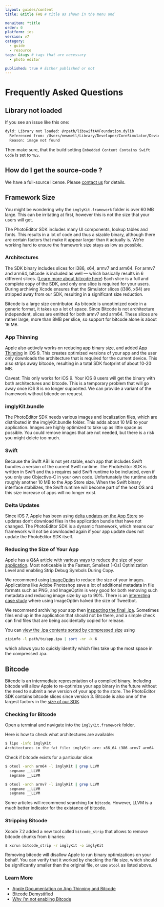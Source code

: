 ```yaml
---
layout: guides/content
title: &title FAQ # title as shown in the menu and 

menuitem: *title
order: 0
platform: ios
version: v7
category: 
  - guide
  - resource
tags: &tags # tags that are necessary
  - photo editor 

published: true # Either published or not 
---
```


# Frequently Asked Questions

## Library not loaded
If you see an issue like this one:
```bash
dyld: Library not loaded: @rpath/libswiftAVFoundation.dylib
  Referenced from: /Users/newmetl/Library/Developer/CoreSimulator/Devices/E2DE480D-05E4-47F7-9266-9598C787AA1F/data/Containers/Bundle/Application/7CA0CE63-7952-4EE5-92A4-81E85FCB7695/Test Integration.app/Frameworks/imglyKit.framework/imglyKit
  Reason: image not found
```
Then make sure, that the build setting `Embedded Content Contains Swift Code` is set to `YES`.


## How do I get the source-code ?
We have a full-source license. Please [contact us](https://www.photoeditorsdk.com/pricing#contact) for details.

## Framework Size

You might be wondering why the `imglyKit.framework` folder is over 60 MB large. This can be irritating at first, however this is not the size that your users will get.

The PhotoEditor SDK includes many UI components, lookup tables and fonts. This results in a lot of code and thus a sizable binary, although there are certain factors that make it appear larger than it actually is. We’re working hard to ensure the framework size stays as low as possible.

### Architectures

The SDK binary includes slices for i386, x64, armv7 and arm64. For armv7 and arm64, bitcode is included as well — which basically results in 6 different slices. ([Learn more about bitcode here](https://www.photoeditorsdk.com/documentation/ios/faq#bitcode)) Each slice is a full and complete copy of the SDK, and only one slice is required for your users. During archiving Xcode ensures that the Simulator slices (i386, x64) are stripped away from our SDK, resulting in a significant size reduction.

Bitcode is a large size contributor. As bitcode is unoptimized code in a generic format, it takes up a lot of space. Since Bitcode is not architecture independent, slices are emitted for both armv7 and arm64. These slices are rather large, more than 8MB per slice, so support for bitcode alone is about 16 MB.

### App Thinning

Apple also actively works on reducing app binary size, and added [App Thinning](https://developer.apple.com/library/tvos/documentation/IDEs/Conceptual/AppDistributionGuide/AppThinning/AppThinning.html) in iOS 9. This creates optimized versions of your app and the user only downloads the architecture that is required for the current device. This also strips away bitcode, resulting in a total SDK footprint of about 10-20 MB.

Caveat: This only works for iOS 9. Your iOS 8 users will get the binary with both architectures and bitcode. This is a temporary problem that will go away once iOS 8 is no longer supported. We can provide a variant of the framework without bitcode on request.

### imglyKit.bundle

The PhotoEditor SDK needs various images and localization files, which are distributed in the imglyKit.bundle folder. This adds about 10 MB to your application. Images are highly optimized to take up as little space as possible. You could remove images that are not needed, but there is a risk you might delete too much.

### Swift

Because the Swift ABI is not yet stable, each app that includes Swift bundles a version of the current Swift runtime. The PhotoEditor SDK is written in Swift and thus requires said Swift runtime to be included, even if you only use Objective-C in your own code. Unfortunately the runtime adds roughly another 10 MB to the App Store size. When the Swift binary interface stabilizes, the Swift runtime will become part of the host OS and this size increase of apps will no longer exist.

### Delta Updates

Since iOS 7, Apple has been using [delta updates on the App Store](https://developer.apple.com/library/ios/qa/qa1779/_index.html) so updates don’t download files in the application bundle that have not changed. The PhotoEditor SDK is a dynamic framework, which means our framework will not be downloaded again if your app update does not update the PhotoEditor SDK itself.

### Reducing the Size of Your App

Apple has a [Q&A article with various ways to reduce the size of your application](https://developer.apple.com/library/ios/qa/qa1795/_index.html). Most noticeable is the Fastest, Smallest [-Os] Optimization Level and enabling Strip Debug Symbols During Copy.

We recommend using [ImageOptim](https://imageoptim.com/) to reduce the size of your images. Applications like Adobe Photoshop save a lot of additional metadata in file formats such as PNG, and ImageOptim is very good for both removing such metadata and reducing image size by up to 90%. There is an [interesting case study](https://imageoptim.com/tweetbot.html) where using ImageOptim halved the size of Tweetbot.

We recommend archiving your app then [inspecting the final .ipa](http://osxdaily.com/2011/04/07/extract-and-explore-an-ios-app-in-mac-os-x/). Sometimes files end up in the application that should not be there, and a simple check can find files that are being accidentally copied for release.

You can [view the .ipa contents sorted by compressed size](http://clearquot.es/blog/slimming-down-your-app) using

```bash
zipinfo -l path/to/app.ipa | sort -nr -k 6
```

which allows you to quickly identify which files take up the most space in the compressed .ipa.

## Bitcode

Bitcode is an intermediate representation of a compiled binary. Including bitcode will allow Apple to re-optimize your app binary in the future without the need to submit a new version of your app to the store. The PhotoEditor SDK contains bitcode slices since version 3. Bitcode is also one of the largest factors in the [size of our SDK](https://www.photoeditorsdk.com/documentation/ios/faq#framework-size).

### Checking for Bitcode

Open a terminal and navigate into the `imglyKit.framework` folder.

Here is how to check what architectures are available:

```bash
$ lipo -info imglyKit
Architectures in the fat file: imglyKit are: x86_64 i386 armv7 arm64
```

Check if bitcode exists for a particular slice:

```bash
$ otool -arch arm64 -l imglyKit | grep LLVM
  segname __LLVM
  segname __LLVM

$ otool -arch armv7 -l imglyKit | grep LLVM
  segname __LLVM
  segname __LLVM
```
Some articles will recommend searching for `bitcode`. However, LLVM is a much better indicator for the existance of bitcode.

### Stripping Bitcode
Xcode 7.2 added a new tool called `bitcode_strip` that allows to remove bitcode chunks from binaries:

```bash
$ xcrun bitcode_strip -r imglyKit -o imglyKit
```

Removing bitcode will disallow Apple to run binary optimizations on your behalf. You can verify that it worked by checking the file size, which should be significantly smaller than the original file, or use `otool` as listed above.

### Learn More
* [Apple Documentation on App Thinning and Bitcode](https://developer.apple.com/library/tvos/documentation/IDEs/Conceptual/AppDistributionGuide/AppThinning/AppThinning.html)
* [Bitcode Demystified](http://lowlevelbits.org/bitcode-demystified/)
* [Why I’m not enabling Bitcode](https://medium.com/@FredericJacobs/why-i-m-not-enabling-bitcode-f35cd8fbfcc5#.u7lci0car)
